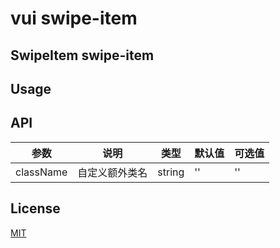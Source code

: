# vui swipe-item

## SwipeItem swipe-item

## Usage

## API

| 参数       | 说明      | 类型       | 默认值       | 可选值       |
|-----------|-----------|-----------|-------------|-------------|
| className | 自定义额外类名 | string  | ''          | ''          |


## License
[MIT](https://opensource.org/licenses/MIT)

